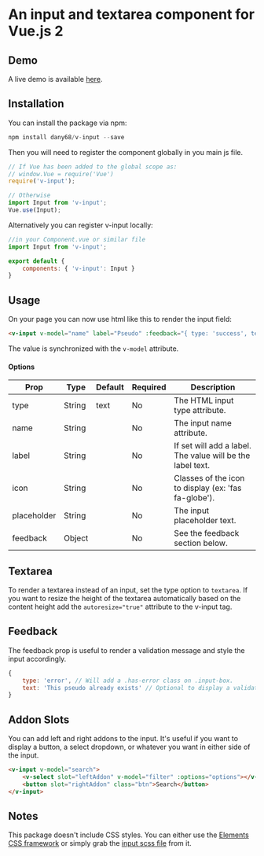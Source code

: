# An input and textarea component for Vue.js 2

## Demo

A live demo is available [here](https://dany68.github.io/elements/docs/components/forms#input).

## Installation

You can install the package via npm:

```php
npm install dany68/v-input --save
```

Then you will need to register the component globally in you main js file.

```js
// If Vue has been added to the global scope as:
// window.Vue = require('Vue')
require('v-input');

// Otherwise
import Input from 'v-input';
Vue.use(Input);
```

Alternatively you can register v-input locally:

```js
//in your Component.vue or similar file
import Input from 'v-input';

export default {
    components: { 'v-input': Input }
}
```

## Usage

On your page you can now use html like this to render the input field:

```html
<v-input v-model="name" label="Pseudo" :feedback="{ type: 'success', text: 'This pseudo is amazing.' }"></v-input>
```

The value is synchronized with the `v-model` attribute.

#### Options

| Prop        |  Type  | Default | Required |                        Description                         |
| ----------- | ------ | ------- | -------- | ---------------------------------------------------------- |
| type        | String |  text   |    No    |               The HTML input type attribute.               |
| name        | String |         |    No    |                 The input name attribute.                  |
| label       | String |         |    No    | If set will add a label. The value will be the label text. |
| icon        | String |         |    No    |    Classes of the icon to display (ex: 'fas fa-globe').    |
| placeholder | String |         |    No    |                The input placeholder text.                 |
| feedback    | Object |         |    No    |              See the feedback section below.               |

## Textarea

To render a textarea instead of an input, set the type option to `textarea`.
If you want to resize the height of the textarea automatically based on the content height add the `autoresize="true"` attribute to the v-input tag.

## Feedback

The feedback prop is useful to render a validation message and style the input accordingly.
```js
{
    type: 'error', // Will add a .has-error class on .input-box.
    text: 'This pseudo already exists' // Optional to display a validation message.
}
```

## Addon Slots

You can add left and right addons to the input.
It's useful if you want to display a button, a select dropdown, or whatever you want in either side of the input.

```html
<v-input v-model="search">
    <v-select slot="leftAddon" v-model="filter" :options="options"></v-select>
    <button slot="rightAddon" class="btn">Search</button>
</v-input>
```

## Notes

This package doesn't include CSS styles.
You can either use the [Elements CSS framework](https://github.com/dany68/elements) or simply grab the [input scss file](https://github.com/dany68/elements/blob/master/sass/components/forms/input.scss) from it.
